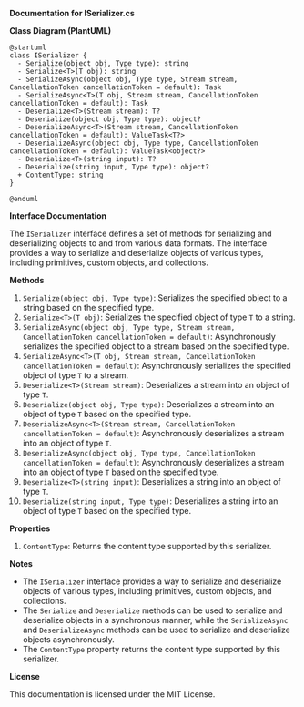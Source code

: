 **Documentation for ISerializer.cs**

**Class Diagram (PlantUML)**

```plantuml
@startuml
class ISerializer {
  - Serialize(object obj, Type type): string
  - Serialize<T>(T obj): string
  - SerializeAsync(object obj, Type type, Stream stream, CancellationToken cancellationToken = default): Task
  - SerializeAsync<T>(T obj, Stream stream, CancellationToken cancellationToken = default): Task
  - Deserialize<T>(Stream stream): T?
  - Deserialize(object obj, Type type): object?
  - DeserializeAsync<T>(Stream stream, CancellationToken cancellationToken = default): ValueTask<T?>
  - DeserializeAsync(object obj, Type type, CancellationToken cancellationToken = default): ValueTask<object?>
  - Deserialize<T>(string input): T?
  - Deserialize(string input, Type type): object?
  + ContentType: string
}

@enduml
```

**Interface Documentation**

The `ISerializer` interface defines a set of methods for serializing and deserializing objects to and from various data formats. The interface provides a way to serialize and deserialize objects of various types, including primitives, custom objects, and collections.

**Methods**

1. `Serialize(object obj, Type type)`: Serializes the specified object to a string based on the specified type.
2. `Serialize<T>(T obj)`: Serializes the specified object of type `T` to a string.
3. `SerializeAsync(object obj, Type type, Stream stream, CancellationToken cancellationToken = default)`: Asynchronously serializes the specified object to a stream based on the specified type.
4. `SerializeAsync<T>(T obj, Stream stream, CancellationToken cancellationToken = default)`: Asynchronously serializes the specified object of type `T` to a stream.
5. `Deserialize<T>(Stream stream)`: Deserializes a stream into an object of type `T`.
6. `Deserialize(object obj, Type type)`: Deserializes a stream into an object of type `T` based on the specified type.
7. `DeserializeAsync<T>(Stream stream, CancellationToken cancellationToken = default)`: Asynchronously deserializes a stream into an object of type `T`.
8. `DeserializeAsync(object obj, Type type, CancellationToken cancellationToken = default)`: Asynchronously deserializes a stream into an object of type `T` based on the specified type.
9. `Deserialize<T>(string input)`: Deserializes a string into an object of type `T`.
10. `Deserialize(string input, Type type)`: Deserializes a string into an object of type `T` based on the specified type.

**Properties**

1. `ContentType`: Returns the content type supported by this serializer.

**Notes**

* The `ISerializer` interface provides a way to serialize and deserialize objects of various types, including primitives, custom objects, and collections.
* The `Serialize` and `Deserialize` methods can be used to serialize and deserialize objects in a synchronous manner, while the `SerializeAsync` and `DeserializeAsync` methods can be used to serialize and deserialize objects asynchronously.
* The `ContentType` property returns the content type supported by this serializer.

**License**

This documentation is licensed under the MIT License.